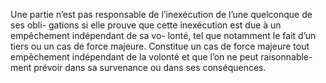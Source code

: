 Une partie n’est pas responsable de l’inexécution de l’une quelconque de ses obli-
gations si elle prouve que cette inexécution est due à un empêchement indépendant de sa vo-
lonté, tel que notamment le fait d’un tiers ou un cas de force majeure. Constitue un cas de
force majeure tout empêchement indépendant de la volonté et que l’on ne peut raisonnable-
ment prévoir dans sa survenance ou dans ses conséquences.